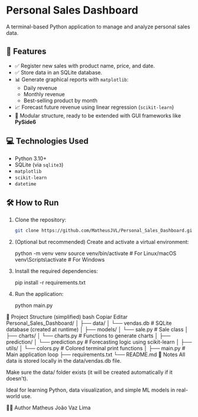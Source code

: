 # Personal Sales Dashboard

A terminal-based Python application to manage and analyze personal sales data.

## 📌 Features

- ✅ Register new sales with product name, price, and date.
- ✅ Store data in an SQLite database.
- 📊 Generate graphical reports with `matplotlib`:
  - Daily revenue
  - Monthly revenue
  - Best-selling product by month
- 📈 Forecast future revenue using linear regression (`scikit-learn`)
- 🧱 Modular structure, ready to be extended with GUI frameworks like **PySide6**

## 💻 Technologies Used

- Python 3.10+
- SQLite (via `sqlite3`)
- `matplotlib`
- `scikit-learn`
- `datetime`

## 🛠️ How to Run

1. Clone the repository:
   ```bash
   git clone https://github.com/MatheusJVL/Personal_Sales_Dashboard.git


2. (Optional but recommended) Create and activate a virtual environment:

    python -m venv venv
    source venv/bin/activate      # For Linux/macOS
    venv\Scripts\activate         # For Windows


3. Install the required dependencies:

    pip install -r requirements.txt


4. Run the application:

    python main.py


📂 Project Structure (simplified)
bash
Copiar
Editar
Personal_Sales_Dashboard/
│
├── data/
│   └── vendas.db               # SQLite database (created at runtime)
│
├── models/
│   └── sale.py                 # Sale class
│
├── charts/
│   └── charts.py               # Functions to generate charts
│
├── prediction/
│   └── prediction.py           # Forecasting logic using scikit-learn
│
├── utils/
│   └── colors.py               # Colored terminal print functions
│
├── main.py                     # Main application loop
├── requirements.txt
└── README.md
📌 Notes
All data is stored locally in the data/vendas.db file.

Make sure the data/ folder exists (it will be created automatically if it doesn't).

Ideal for learning Python, data visualization, and simple ML models in real-world use.

🧑‍💻 Author
Matheus João Vaz Lima